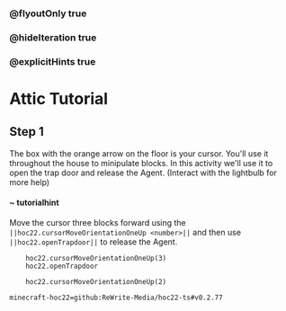 ### @flyoutOnly true
### @hideIteration true
### @explicitHints true


# Attic Tutorial

## Step 1
The box with the orange arrow on the floor is your cursor. You'll use it throughout the house to minipulate blocks. In this activity we'll use it to open the trap door and release the Agent. (Interact with the lightbulb for more help)

#### ~ tutorialhint 
Move the cursor three blocks forward using the ``||hoc22.cursorMoveOrientationOneUp <number>||`` and then use ``||hoc22.openTrapdoor||`` to release the Agent.



```ghost
    hoc22.cursorMoveOrientationOneUp(3)
    hoc22.openTrapdoor
```
```template
    hoc22.cursorMoveOrientationOneUp(2)     
```
```package
minecraft-hoc22=github:ReWrite-Media/hoc22-ts#v0.2.77
```